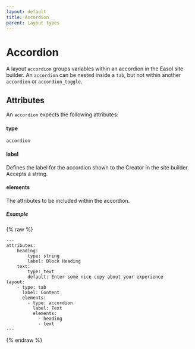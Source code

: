 ```yaml
---
layout: default
title: Accordion
parent: Layout types
---
```


# Accordion
A layout `accordion` groups variables within an accordion in the Easol site builder. An `accordion` can be nested inside a `tab`, but not within another `accordion` or `accordion_toggle`. 

## Attributes
An `accordion` expects the following attributes:

#### type
`accordion`

#### label
Defines the label for the accordion shown to the Creator in the site builder. Accepts a string.

#### elements
The attributes to be included within the accordion.

##### Example
{% raw %}
```
---
attributes:
    heading:
        type: string
        label: Block Heading
    text:
        type: text
        default: Enter some nice copy about your experience
layout:
    - type: tab
      label: Content
      elements: 
        - type: accordion
          label: Text
          elements:
            - heading
            - text
---
```
{% endraw %}